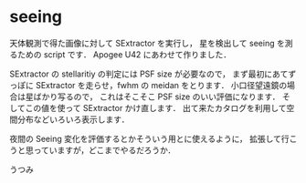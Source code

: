 seeing
======
天体観測で得た画像に対して SExtractor を実行し，
星を検出して seeing を測るための script です．
Apogee U42 にあわせて作りました．

SExtractor の stellaritiy の判定には PSF size が必要なので，
まず最初にあてずっぽに SExtractor を走らせ，fwhm の meidan をとります．
小口径望遠鏡の場合は星ばかり写るので，
これはそこそこ PSF size のいい評価になります．
そしてこの値を使って SExtractor かけ直します．
出て来たカタログを利用して空間分布などいろいろ表示します．

夜間の Seeing 変化を評価するとかそういう用とに使えるように，
拡張して行こうと思っていますが，どこまでやるだろうか．

うつみ
